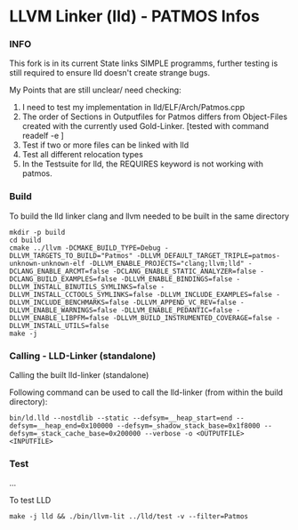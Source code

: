LLVM Linker (lld) - PATMOS Infos
=================

### INFO

This fork is in its current State links SIMPLE programms,
further testing is still required to ensure lld doesn't create strange bugs.

My Points that are still unclear/ need checking:

1. I need to test my implementation in lld/ELF/Arch/Patmos.cpp
2. The order of Sections in Outputfiles for Patmos differs from Object-Files created with the currently used Gold-Linker.
[tested with command readelf -e <FILE>]
3. Test if two or more files can be linked with lld
4. Test all different relocation types 
5. In the Testsuite for lld, the REQUIRES keyword is not working with patmos.

### Build

To build the lld linker clang and llvm needed to be built in the same directory

```
mkdir -p build
cd build
cmake ../llvm -DCMAKE_BUILD_TYPE=Debug -DLLVM_TARGETS_TO_BUILD="Patmos" -DLLVM_DEFAULT_TARGET_TRIPLE=patmos-unknown-unknown-elf -DLLVM_ENABLE_PROJECTS="clang;llvm;lld" -DCLANG_ENABLE_ARCMT=false -DCLANG_ENABLE_STATIC_ANALYZER=false -DCLANG_BUILD_EXAMPLES=false -DLLVM_ENABLE_BINDINGS=false -DLLVM_INSTALL_BINUTILS_SYMLINKS=false -DLLVM_INSTALL_CCTOOLS_SYMLINKS=false -DLLVM_INCLUDE_EXAMPLES=false -DLLVM_INCLUDE_BENCHMARKS=false -DLLVM_APPEND_VC_REV=false -DLLVM_ENABLE_WARNINGS=false -DLLVM_ENABLE_PEDANTIC=false -DLLVM_ENABLE_LIBPFM=false -DLLVM_BUILD_INSTRUMENTED_COVERAGE=false -DLLVM_INSTALL_UTILS=false
make -j
```

### Calling - LLD-Linker (standalone)

Calling the built lld-linker (standalone) 


Following command can be used to call the lld-linker
(from within the build directory):

```
bin/ld.lld --nostdlib --static --defsym=__heap_start=end --defsym=__heap_end=0x100000 --defsym=_shadow_stack_base=0x1f8000 --defsym=_stack_cache_base=0x200000 --verbose -o <OUTPUTFILE> <INPUTFILE>
```

### Test

...

To test LLD
```
make -j lld && ./bin/llvm-lit ../lld/test -v --filter=Patmos
```
